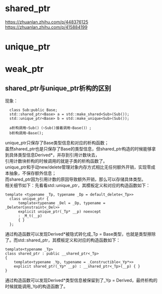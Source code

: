 # shared_ptr #  
https://zhuanlan.zhihu.com/p/448376125  
https://zhuanlan.zhihu.com/p/415884199
# unique_ptr #  
# weak_ptr #  

## shared_ptr与unique_ptr析构的区别 ##  
现象：  
      
      class Sub:public Base;
      std::shared_ptr<Base> a = std::make_shared<Sub>(Sub());  
      std::unique_ptr<Base> b = std::make_unique<Sub>(Sub());  
      
      a析构调用~Sub()（~Sub()接着调用~Base()）;  
      b析构调用~Base();
    
unique_ptr<Base>只保存了Base类型信息和对应的析构函数；  
虽然shared_ptr<Base>也是只保存了Base的类型信息，但shared_ptr构造的时候能够拿到具体类型信息Derived*，并存到引用计数块去，  
引用计数块析构的时候调用的就是子类的析构函数了。  
unique_ptr<Base>和手动new/delete管理对象内存方式相比无任何额外开销，实现零成本抽象，不保存额外信息；  
而shared_ptr因为引用计数的原因导致额外开销，那么可以存储具体类型。  
相关细节如下：先看看std::unique_ptr<Base>，其模板定义和对应的构造函数如下：  
      
    template <typename _Tp, typename _Dp = default_delete<_Tp>>
      class unique_ptr {
          template<typename _Del = _Dp, typename = _DeleterConstraint<_Del>>
          explicit unique_ptr(_Tp* __p) noexcept
          : _M_t(__p)
          { }
      };
  
通过构造函数可以发现Derived*被隐式转化成_Tp = Base类型，也就是类型擦除了。而std::shared_ptr<Base>，其模板定义和对应的构造函数如下：
    
    template<typename _Tp>
    class shared_ptr : public __shared_ptr<_Tp>
    {
        template<typename _Yp, typename = _Constructible<_Yp*>>
        explicit shared_ptr(_Yp* __p) : __shared_ptr<_Tp>(__p) { }
    }

  通过构造函数可以发现Derived*类型信息被保留到了_Yp = Derived，最终析构的时候就能调用_Yp的构造函数了。
